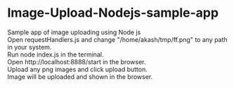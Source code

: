 # Image-Upload-Nodejs-sample-app
Sample app of image uploading using Node js
<br/>
Open requestHandlers.js and change "/home/akash/tmp/ff.png" to any path in your system. <br/>
Run node index.js in the terminal. <br/>
Open http://localhost:8888/start in the browser.<br/>
Upload any png images and click upload button. <br/>
Image will be uploaded and shown in the browser.

